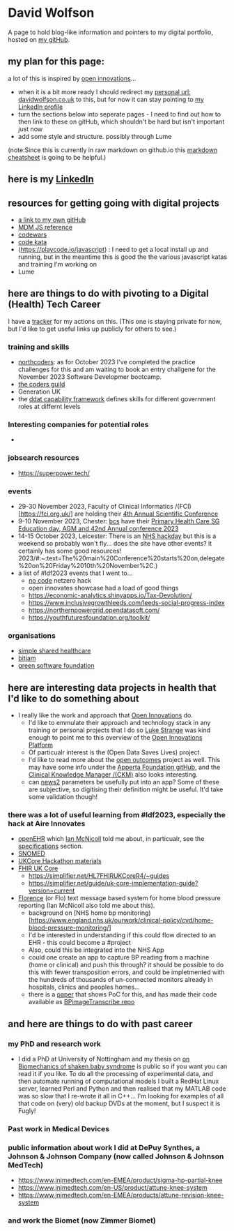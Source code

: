 # David Wolfson
A page to hold blog-like information and pointers to my digital portfolio, hosted on [my gitHub](https://github.com/WolfieKnee/).
## my plan for this page:
a lot of this is inspired by [open innovations](https://open-innovations.org/)...
* when it is a bit more ready I should redirect my [personal url: davidwolfson.co.uk](davidwolfson.co.uk) to this, but for now it can stay pointing to [my LinkedIn profile](https://www.linkedin.com/in/david-wolfson-6149a38/)
* turn the sections below into seperate pages - I need to find out how to then link to these on gitHub, which shouldn't be hard but isn't important just now
* add some style and structure. possibly through Lume

(note:Since this is currently in raw markdown on github.io this [markdown cheatsheet](https://github.com/adam-p/markdown-here/wiki/Markdown-Cheatsheet#html) is going to be helpful.)

## here is my [LinkedIn](https://www.linkedin.com/in/david-wolfson-6149a38/ "LinkedIn")

## resources for getting going with digital projects
 * [a link to my own gitHub](https://github.com/WolfieKnee/)
 * [MDM JS reference](https://developer.mozilla.org/en-US/docs/Web/JavaScript)
 * [codewars](https://www.codewars.com/)
 * [code kata](http://codekata.com/)
 * (https://playcode.io/javascript) : I need to get a local install up and running, but in the meantime this is good the the various javascript katas and training I'm working on
 * Lume
## here are things to do with pivoting to a Digital (Health) Tech Career
I have a [tracker](https://docs.google.com/spreadsheets/d/1gVUXxEQxiFwOGSN3j87z4kNrJ43kaHIns3qNJZ93_lk/edit?usp=sharing) for my actions on this. (This one is staying private for now, but I'd like to get useful links up publicly for others to see.) 
### training and skills
 * [northcoders](https://northcoders.com/our-courses/coding-bootcamp): as for October 2023 I've completed the practice challenges for this and am waiting to book an entry challgene for the November 2023 Software Developmer bootcamp. 
 * [the coders guild](https://thecodersguild.org.uk/course-directory/#courses)
 * Generation UK
 * the [ddat capability framework](https://ddat-capability-framework.service.gov.uk/) defines skills for different government roles at differnt levels
### Interesting companies for potential roles
 * 
### jobsearch resources
* https://superpower.tech/

### events
* 29-30 November 2023, Faculty of Clinical Informatics /(FCI)[https://fci.org.uk/] are holding their [4th Annual Scientific Conference](https://fci.org.uk/events/fci-annual-scientific-conference-2023.html)
* 9-10 November 2023, Chester: [bcs](https://www.bcs.org/) have their [Primary Health Care SG Education day, AGM and 42nd Annual conference 2023](https://www.bcs.org/membership-and-registrations/member-communities/primary-health-care-specialist-group/conferences-and-events/phcsg-agm-and-annual-conference-2023/)
* 14-15 October 2023, Leicester: There is an [NHS hackday](https://nhshackday.com/events/2023/10/leicester) but this is a weekend so probably won't fly... does the site have other events? it certainly has some good resources!
2023/#:~:text=The%20main%20Conference%20starts%20on,delegate%20on%20Friday%2010th%20November%2C.)
* a list of #ldf2023 events that I went to...
  * [no code](https://www.nocodelab.co.uk/) netzero hack
  * open innovates showcase had a load of good things
   * https://economic-analytics.shinyapps.io/Tax-Devolution/
   * https://www.inclusivegrowthleeds.com/leeds-social-progress-index
   * https://northernpowergrid.opendatasoft.com/
   * https://youthfuturesfoundation.org/toolkit/
### organisations
 * [simple shared healthcare](https://www.simple.uk.net/)
 * [bitjam](https://bitjam.org.uk/)
 * [green software foundation](https://greensoftware.foundation/)

## here are interesting data projects in health that I'd like to do something about
 * I really like the work and approach that [Open Innovations](https://open-innovations.org/) do.
   * I'd like to emmulate their approach and technology stack in any training or personal projects that I do so [Luke Strange](https://open-innovations.org/search/?author=lstrange) was kind enough to point me to this overview of the [Open Innovations Platform](https://open-innovations.github.io/platform/)
   * Of particualr interest is the (Open Data Saves Lives) project.
   * I'd like to read more about the [open outcomes](ahttps://apperta.org/openOutcomes/) project as well. This may have some info under the [Apperta Foundation gitHub](https://github.com/AppertaFoundation), and the [Clinical Knowledge Manager /(CKM)](https://ckm.apperta.org/ckm/) also looks interesting.
   * can [news2](https://www.rcplondon.ac.uk/projects/outputs/national-early-warning-score-news-2) parameters be usefully put into an app? Some of these are subjective, so digitising their definition might be useful. It'd take some validation though! 

### there was a lot of useful learning from #ldf2023, especially the hack at Aire Innovates 
 * [openEHR](https://openehr.org/) which [Ian McNicoll](https://www.linkedin.com/in/ianmcnicoll/) told me about, in particualr, see the [specifications](https://specifications.openehr.org/) section.
 * [SNOMED](https://www.snomed.org/)
 * [UKCore Hackathon materials](https://simplifier.net/guide/UKCore-Hackathon/)
 * [FHIR UK Core](https://digital.nhs.uk/services/fhir-uk-core)
   * https://simplifier.net/HL7FHIRUKCoreR4/~guides
   * https://simplifier.net/guide/uk-core-implementation-guide?version=current
 * [Florence](https://florence.community/) (or Flo) text message based system for home blood pressure reporting (Ian McNicoll also told me about this).
   * background on [NHS home bp monitoring)[https://www.england.nhs.uk/ourwork/clinical-policy/cvd/home-blood-pressure-monitoring/] 
   * I'd be interested in understanding if this could flow directed to an EHR - this could become a #project
   * Also, could this be integrated into the NHS App
   * could one create an app to capture BP reading from a machine (home or clinical) and push this through? it should be possible to do this with fewer transposition errors, and could be impletmented with the hundreds of thousands of un-connected monitors already in hospitals, clinics and peoples homes...
   * there is a [paper](https://www.frontiersin.org/articles/10.3389/frai.2021.543176/full) that shows PoC for this, and has made their code available as [BPimageTranscribe repo](https://github.com/cliffordlab/BPimageTranscribe)

## and here are things to do with past career
### my PhD and research work
  * I did a PhD at University of Nottingham and my thesis on [on Biomechanics of shaken baby syndrome](https://eprints.nottingham.ac.uk/11217/) is public so if you want you can read it if you like. To do all the processing of experimental data, and then automate running of computational models I built a RedHat Linux server, learned Perl and Python and then realised that my MATLAB code was so slow that I re-wrote it all in C++... I'm looking for examples of all that code on (very) old backup DVDs at the moment, but I suspect it is Fugly!
### Past work in Medical Devices
### public information about work I did at DePuy Synthes, a Johnson & Johnson Company (now called Johnson & Johnson MedTech)
* https://www.jnjmedtech.com/en-EMEA/product/sigma-hp-partial-knee
* https://www.jnjmedtech.com/en-US/product/attune-knee-system
* https://www.jnjmedtech.com/en-EMEA/products/attune-revision-knee-system
### and work the Biomet (now Zimmer Biomet)
